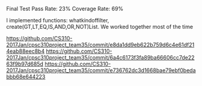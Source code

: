 Final Test Pass Rate: 23% Coverage Rate: 69%

I implemented functions: whatkindoffilter, create(GT,LT,EQ,IS,AND,OR,NOT)List. We worked together most of the time

https://github.com/CS310-2017Jan/cpsc310project_team35/commit/e8da1dd9eb622b759d6c4e61df214eab88eec8b4
https://github.com/CS310-2017Jan/cpsc310project_team35/commit/6a4c6173f3fa89ba66606cc7de2263f9b97d685d
https://github.com/CS310-2017Jan/cpsc310project_team35/commit/e736762dc3d1668bae79ebf0bedabbb68e644223